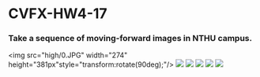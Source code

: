 # CVFX-HW4-17
### Take a sequence of moving-forward images in NTHU campus.
<img src="high/0.JPG" width="274" height="381px"style="transform:rotate(90deg);"/>
![](high/0.JPG) ![](high/1.JPG) ![](high/2.JPG)
![](high/3.JPG) ![](high/4.JPG)

